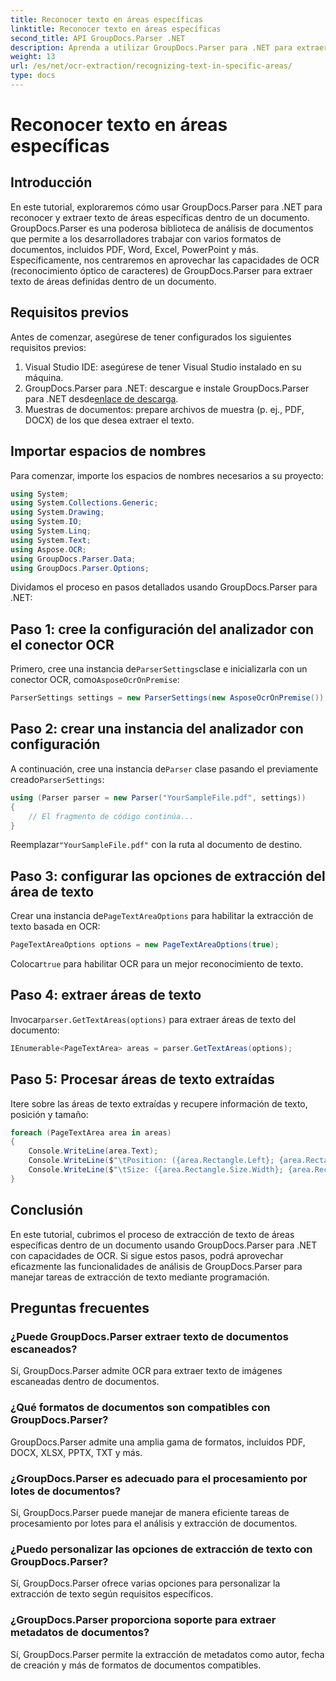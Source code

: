 ```yaml
---
title: Reconocer texto en áreas específicas
linktitle: Reconocer texto en áreas específicas
second_title: API GroupDocs.Parser .NET
description: Aprenda a utilizar GroupDocs.Parser para .NET para extraer texto de áreas específicas en documentos con capacidades de OCR.
weight: 13
url: /es/net/ocr-extraction/recognizing-text-in-specific-areas/
type: docs
---
```

# Reconocer texto en áreas específicas

## Introducción
En este tutorial, exploraremos cómo usar GroupDocs.Parser para .NET para reconocer y extraer texto de áreas específicas dentro de un documento. GroupDocs.Parser es una poderosa biblioteca de análisis de documentos que permite a los desarrolladores trabajar con varios formatos de documentos, incluidos PDF, Word, Excel, PowerPoint y más. Específicamente, nos centraremos en aprovechar las capacidades de OCR (reconocimiento óptico de caracteres) de GroupDocs.Parser para extraer texto de áreas definidas dentro de un documento.
## Requisitos previos
Antes de comenzar, asegúrese de tener configurados los siguientes requisitos previos:
1. Visual Studio IDE: asegúrese de tener Visual Studio instalado en su máquina.
2.  GroupDocs.Parser para .NET: descargue e instale GroupDocs.Parser para .NET desde[enlace de descarga](https://releases.groupdocs.com/parser/net/).
3. Muestras de documentos: prepare archivos de muestra (p. ej., PDF, DOCX) de los que desea extraer el texto.

## Importar espacios de nombres
Para comenzar, importe los espacios de nombres necesarios a su proyecto:
```csharp
using System;
using System.Collections.Generic;
using System.Drawing;
using System.IO;
using System.Linq;
using System.Text;
using Aspose.OCR;
using GroupDocs.Parser.Data;
using GroupDocs.Parser.Options;
```

Dividamos el proceso en pasos detallados usando GroupDocs.Parser para .NET:
## Paso 1: cree la configuración del analizador con el conector OCR
 Primero, cree una instancia de`ParserSettings`clase e inicializarla con un conector OCR, como`AsposeOcrOnPremise`:
```csharp
ParserSettings settings = new ParserSettings(new AsposeOcrOnPremise());
```
## Paso 2: crear una instancia del analizador con configuración
 A continuación, cree una instancia de`Parser` clase pasando el previamente creado`ParserSettings`:
```csharp
using (Parser parser = new Parser("YourSampleFile.pdf", settings))
{
    // El fragmento de código continúa...
}
```
 Reemplazar`"YourSampleFile.pdf"` con la ruta al documento de destino.
## Paso 3: configurar las opciones de extracción del área de texto
 Crear una instancia de`PageTextAreaOptions` para habilitar la extracción de texto basada en OCR:
```csharp
PageTextAreaOptions options = new PageTextAreaOptions(true);
```
 Colocar`true` para habilitar OCR para un mejor reconocimiento de texto.
## Paso 4: extraer áreas de texto
 Invocar`parser.GetTextAreas(options)` para extraer áreas de texto del documento:
```csharp
IEnumerable<PageTextArea> areas = parser.GetTextAreas(options);
```
## Paso 5: Procesar áreas de texto extraídas
Itere sobre las áreas de texto extraídas y recupere información de texto, posición y tamaño:
```csharp
foreach (PageTextArea area in areas)
{
    Console.WriteLine(area.Text);
    Console.WriteLine($"\tPosition: ({area.Rectangle.Left}; {area.Rectangle.Top})");
    Console.WriteLine($"\tSize: ({area.Rectangle.Size.Width}; {area.Rectangle.Size.Height})");
}
```

## Conclusión
En este tutorial, cubrimos el proceso de extracción de texto de áreas específicas dentro de un documento usando GroupDocs.Parser para .NET con capacidades de OCR. Si sigue estos pasos, podrá aprovechar eficazmente las funcionalidades de análisis de GroupDocs.Parser para manejar tareas de extracción de texto mediante programación.

## Preguntas frecuentes
### ¿Puede GroupDocs.Parser extraer texto de documentos escaneados?
Sí, GroupDocs.Parser admite OCR para extraer texto de imágenes escaneadas dentro de documentos.
### ¿Qué formatos de documentos son compatibles con GroupDocs.Parser?
GroupDocs.Parser admite una amplia gama de formatos, incluidos PDF, DOCX, XLSX, PPTX, TXT y más.
### ¿GroupDocs.Parser es adecuado para el procesamiento por lotes de documentos?
Sí, GroupDocs.Parser puede manejar de manera eficiente tareas de procesamiento por lotes para el análisis y extracción de documentos.
### ¿Puedo personalizar las opciones de extracción de texto con GroupDocs.Parser?
Sí, GroupDocs.Parser ofrece varias opciones para personalizar la extracción de texto según requisitos específicos.
### ¿GroupDocs.Parser proporciona soporte para extraer metadatos de documentos?
Sí, GroupDocs.Parser permite la extracción de metadatos como autor, fecha de creación y más de formatos de documentos compatibles.